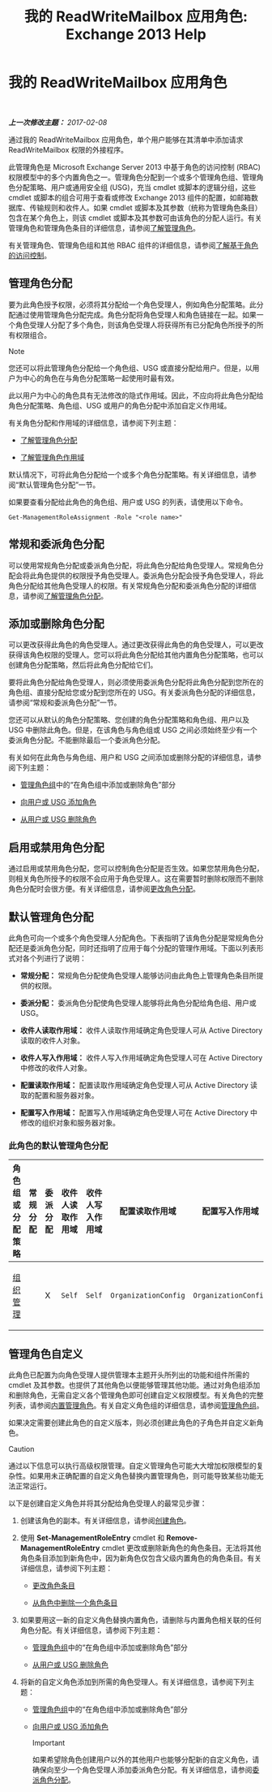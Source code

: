 ﻿---
title: '我的 ReadWriteMailbox 应用角色: Exchange 2013 Help'
TOCTitle: 我的 ReadWriteMailbox 应用角色
ms:assetid: febb73fb-3a0b-4c67-b53b-9566d7c32cd2
ms:mtpsurl: https://technet.microsoft.com/zh-cn/library/Mt793556(v=EXCHG.150)
ms:contentKeyID: 74418166
ms.date: 01/11/2018
mtps_version: v=EXCHG.150
ms.translationtype: HT
---

# 我的 ReadWriteMailbox 应用角色

 

_**上一次修改主题：** 2017-02-08_

通过我的 ReadWriteMailbox 应用角色，单个用户能够在其清单中添加请求 ReadWriteMailbox 权限的外接程序。

此管理角色是 Microsoft Exchange Server 2013 中基于角色的访问控制 (RBAC) 权限模型中的多个内置角色之一。管理角色分配到一个或多个管理角色组、管理角色分配策略、用户或通用安全组 (USG)，充当 cmdlet 或脚本的逻辑分组，这些 cmdlet 或脚本的组合可用于查看或修改 Exchange 2013 组件的配置，如邮箱数据库、传输规则和收件人。如果 cmdlet 或脚本及其参数（统称为管理角色条目）包含在某个角色上，则该 cmdlet 或脚本及其参数可由该角色的分配人运行。有关管理角色和管理角色条目的详细信息，请参阅[了解管理角色](understanding-management-roles-exchange-2013-help.md)。

有关管理角色、管理角色组和其他 RBAC 组件的详细信息，请参阅[了解基于角色的访问控制](understanding-role-based-access-control-exchange-2013-help.md)。

## 管理角色分配

要为此角色授予权限，必须将其分配给一个角色受理人，例如角色分配策略。此分配通过使用管理角色分配完成。角色分配将角色受理人和角色链接在一起。如果一个角色受理人分配了多个角色，则该角色受理人将获得所有已分配角色所授予的所有权限组合。

> [!NOTE]
> 您还可以将此管理角色分配给一个角色组、USG 或直接分配给用户。但是，以用户为中心的角色在与角色分配策略一起使用时最有效。


此以用户为中心的角色具有无法修改的隐式作用域。因此，不应向将此角色分配给角色分配策略、角色组、USG 或用户的角色分配中添加自定义作用域。

有关角色分配和作用域的详细信息，请参阅下列主题：

  - [了解管理角色分配](understanding-management-role-assignments-exchange-2013-help.md)

  - [了解管理角色作用域](understanding-management-role-scopes-exchange-2013-help.md)

默认情况下，可将此角色分配给一个或多个角色分配策略。有关详细信息，请参阅“默认管理角色分配”一节。

如果要查看分配给此角色的角色组、用户或 USG 的列表，请使用以下命令。

    Get-ManagementRoleAssignment -Role "<role name>"

## 常规和委派角色分配

可以使用常规角色分配或委派角色分配，将此角色分配给角色受理人。常规角色分配会将此角色提供的权限授予角色受理人。委派角色分配会授予角色受理人，将此角色分配给其他角色受理人的权限。有关常规角色分配和委派角色分配的详细信息，请参阅[了解管理角色分配](understanding-management-role-assignments-exchange-2013-help.md)。

## 添加或删除角色分配

可以更改获得此角色的角色受理人。通过更改获得此角色的角色受理人，可以更改获得该角色权限的受理人。您可以将此角色分配给其他内置角色分配策略，也可以创建角色分配策略，然后将此角色分配给它们。

要将此角色分配给角色受理人，则必须使用委派角色分配将此角色分配到您所在的角色组、直接分配给您或分配到您所在的 USG。有关委派角色分配的详细信息，请参阅“常规和委派角色分配”一节。

您还可以从默认的角色分配策略、您创建的角色分配策略和角色组、用户以及 USG 中删除此角色。但是，在该角色与角色组或 USG 之间必须始终至少有一个委派角色分配。不能删除最后一个委派角色分配。

有关如何在此角色与角色组、用户和 USG 之间添加或删除分配的详细信息，请参阅下列主题：

  - [管理角色组](manage-role-groups-exchange-2013-help.md)中的“在角色组中添加或删除角色”部分

  - [向用户或 USG 添加角色](add-a-role-to-a-user-or-usg-exchange-2013-help.md)

  - [从用户或 USG 删除角色](remove-a-role-from-a-user-or-usg-exchange-2013-help.md)

## 启用或禁用角色分配

通过启用或禁用角色分配，您可以控制角色分配是否生效。如果您禁用角色分配，则相关角色所授予的权限不会应用于角色受理人。这在需要暂时删除权限而不删除角色分配时会很方便。有关详细信息，请参阅[更改角色分配](change-a-role-assignment-exchange-2013-help.md)。

## 默认管理角色分配

此角色可向一个或多个角色受理人分配角色。下表指明了该角色分配是常规角色分配还是委派角色分配，同时还指明了应用于每个分配的管理作用域。下面以列表形式对各个列进行了说明：

  - **常规分配：** 常规角色分配使角色受理人能够访问由此角色上管理角色条目所提供的权限。

  - **委派分配：** 委派角色分配使角色受理人能够将此角色分配给角色组、用户或 USG。

  - **收件人读取作用域：** 收件人读取作用域确定角色受理人可从 Active Directory 读取的收件人对象。

  - **收件人写入作用域：** 收件人写入作用域确定角色受理人可在 Active Directory 中修改的收件人对象。

  - **配置读取作用域：** 配置读取作用域确定角色受理人可从 Active Directory 读取的配置和服务器对象。

  - **配置写入作用域：** 配置写入作用域确定角色受理人可在 Active Directory 中修改的组织对象和服务器对象。

### 此角色的默认管理角色分配

<table style="width:100%;">
<colgroup>
<col style="width: 14%" />
<col style="width: 14%" />
<col style="width: 14%" />
<col style="width: 14%" />
<col style="width: 14%" />
<col style="width: 14%" />
<col style="width: 14%" />
</colgroup>
<thead>
<tr class="header">
<th>角色组或分配策略</th>
<th>常规分配</th>
<th>委派分配</th>
<th>收件人读取作用域</th>
<th>收件人写入作用域</th>
<th>配置读取作用域</th>
<th>配置写入作用域</th>
</tr>
</thead>
<tbody>
<tr class="odd">
<td><p><a href="organization-management-exchange-2013-help.md">组织管理</a></p></td>
<td><p> </p></td>
<td><p>X</p></td>
<td><p><code>Self</code></p></td>
<td><p><code>Self</code></p></td>
<td><p><code>OrganizationConfig</code></p></td>
<td><p><code>OrganizationConfig</code></p></td>
</tr>
</tbody>
</table>


## 管理角色自定义

此角色已配置为向角色受理人提供管理本主题开头所列出的功能和组件所需的 cmdlet 及其参数。也提供了其他角色以便能够管理其他功能。通过对角色组添加和删除角色，无需自定义各个管理角色即可创建自定义权限模型。有关角色的完整列表，请参阅[内置管理角色](built-in-management-roles-exchange-2013-help.md)。有关自定义角色组的详细信息，请参阅[管理角色组](manage-role-groups-exchange-2013-help.md)。

如果决定需要创建此角色的自定义版本，则必须创建此角色的子角色并自定义新角色。

> [!CAUTION]
> 通过以下信息可以执行高级权限管理。自定义管理角色可能大大增加权限模型的复杂性。如果用未正确配置的自定义角色替换内置管理角色，则可能导致某些功能无法正常运行。


以下是创建自定义角色并将其分配给角色受理人的最常见步骤：

1.  创建该角色的副本。有关详细信息，请参阅[创建角色](create-a-role-exchange-2013-help.md)。

2.  使用 **Set-ManagementRoleEntry** cmdlet 和 **Remove-ManagementRoleEntry** cmdlet 更改或删除新角色的角色条目。无法将其他角色条目添加到新角色中，因为新角色仅包含父级内置角色的角色条目。有关详细信息，请参阅下列主题：
    
      - [更改角色条目](change-a-role-entry-exchange-2013-help.md)
    
      - [从角色中删除一个角色条目](remove-a-role-entry-from-a-role-exchange-2013-help.md)

3.  如果要用这一新的自定义角色替换内置角色，请删除与内置角色相关联的任何角色分配。有关详细信息，请参阅下列主题：
    
      - [管理角色组](manage-role-groups-exchange-2013-help.md)中的“在角色组中添加或删除角色”部分
    
      - [从用户或 USG 删除角色](remove-a-role-from-a-user-or-usg-exchange-2013-help.md)

4.  将新的自定义角色添加到所需的角色受理人。有关详细信息，请参阅下列主题：
    
      - [管理角色组](manage-role-groups-exchange-2013-help.md)中的“在角色组中添加或删除角色”部分
    
      - [向用户或 USG 添加角色](add-a-role-to-a-user-or-usg-exchange-2013-help.md)
        
        > [!important]
        > 如果希望除角色创建用户以外的其他用户也能够分配新的自定义角色，请确保向至少一个角色受理人添加委派角色分配。有关详细信息，请参阅<a href="delegate-role-assignments-exchange-2013-help.md">委派角色分配</a>。

